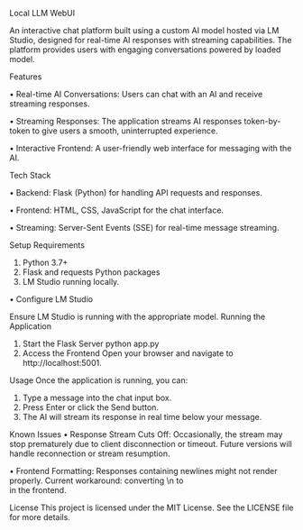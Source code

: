 Local LLM WebUI

An interactive chat platform built using a custom AI model hosted via LM Studio, designed for real-time AI responses with streaming capabilities. The platform provides users with engaging conversations powered by loaded model.


Features

•	Real-time AI Conversations: Users can chat with an AI and receive streaming responses.

•	Streaming Responses: The application streams AI responses token-by-token to give users a smooth, uninterrupted experience.

•	Interactive Frontend: A user-friendly web interface for messaging with the AI.

Tech Stack

•	Backend: Flask (Python) for handling API requests and responses.

•	Frontend: HTML, CSS, JavaScript for the chat interface.

•	Streaming: Server-Sent Events (SSE) for real-time message streaming.

Setup
Requirements

1.	Python 3.7+
2.	Flask and requests Python packages
3.	LM Studio running locally.
   
•   Configure LM Studio

Ensure LM Studio is running with the appropriate model.
Running the Application
1.	Start the Flask Server
python app.py
2.	Access the Frontend
Open your browser and navigate to http://localhost:5001.

Usage
Once the application is running, you can:
1.	Type a message into the chat input box.
2.	Press Enter or click the Send button.
3.	The AI will stream its response in real time below your message.
   
Known Issues
•	Response Stream Cuts Off: Occasionally, the stream may stop prematurely due to client disconnection or timeout. Future versions will handle reconnection or stream resumption.

•	Frontend Formatting: Responses containing newlines might not render properly. Current workaround: converting \n to <br> in the frontend.

License
This project is licensed under the MIT License. See the LICENSE file for more details.
